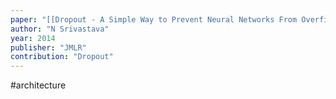 ```yaml
---
paper: "[[Dropout - A Simple Way to Prevent Neural Networks From Overfitting.pdf]]"
author: "N Srivastava"
year: 2014
publisher: "JMLR"
contribution: "Dropout"
---
```

#architecture 